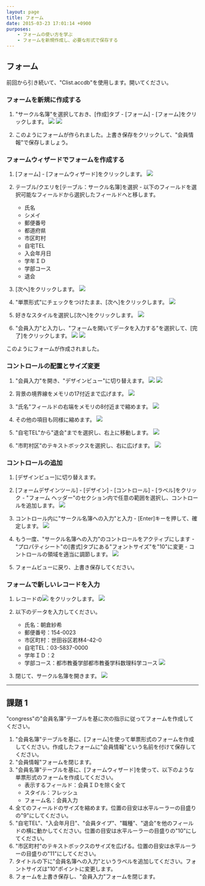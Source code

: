 ```yaml
---
layout: page
title: フォーム
date: 2015-03-23 17:01:14 +0900
purposes:
    - フォームの使い方を学ぶ
    - フォームを新規作成し、必要な形式で保存する
---
```



フォーム
--------------
前回から引き続いて、"Clist.accdb"を使用します。開いてください。

### フォームを新規に作成する

1. "サークル名簿"を選択しておき、[作成]タブ - [フォーム] - [フォーム]をクリックします。
![](./pic/autoform1.png)
![](./pic/autoform2.png)


2. このようにフォームが作られました。上書き保存をクリックして、"会員情報"で保存しましょう。


### フォームウィザードでフォームを作成する

1. [フォーム] - [フォームウィザード]をクリックします。
![](./pic/formwizard1.png)

2. テーブル/クエリを[テーブル：サークル名簿]を選択 - 以下のフィールドを選択可能なフィールドから選択したフィールドへと移します。
    -   氏名
    -   シメイ
    -   郵便番号
    -   都道府県
    -   市区町村
    -   自宅TEL
    -   入会年月日
    -   学年ＩＤ
    -   学部コース
    -   退会

3. [次へ]をクリックします。
![](./pic/formwizard2.png)

4. "単票形式"にチェックをつけたまま、[次へ]をクリックします。
![](./pic/formwizard3.png)

5. 好きなスタイルを選択し[次へ]をクリックします。
![](./pic/formwizard4.png)

6. "会員入力"と入力し、"フォームを開いてデータを入力する"を選択して、[完了]をクリックします。
![](./pic/formwizard5.png)
![](./pic/formwizard6.png)

このようにフォームが作成されました。


### コントロールの配置とサイズ変更

1. "会員入力"を開き、"デザインビュー"に切り替えます。
![](./pic/controldesign1.png)
![](./pic/controldesign2.png)


2. 背景の境界線をメモリの17付近まで広げます。
![](./pic/controldesign3.png)

3. "氏名"フィールドの右端をメモリの8付近まで縮めます。
![](./pic/controldesign4.png)

4. その他の項目も同様に縮めます。
![](./pic/controldesign5.png)

5. "自宅TEL"から"退会"までを選択し、右上に移動します。
![](./pic/controldesign6.png)

6. "市町村区"のテキストボックスを選択し、右に広げます。
![](./pic/controldesign7.png)


### コントロールの追加

1. [デザインビュー]に切り替えます。
2. [フォームデザインツール] - [デザイン] - [コントロール] - [ラベル]をクリック - "フォーム ヘッダー"のセクション内で任意の範囲を選択し、コントロールを追加します。
![](./pic/control1.png)

3. コントロール内に"サークル名簿への入力"と入力 - [Enter]キーを押して、確定します。
![](./pic/control2.png)

4. もう一度、"サークル名簿への入力"のコントロールをアクティブにします - "プロパティシート"の[書式]タブにある"フォントサイズ"を"10"に変更 - コントロールの領域を適当に調節します。
![](./pic/control3.png)

5. フォームビューに戻り、上書き保存してください。


### フォームで新しいレコードを入力

1. レコードの![](./pic/newrecord.png)
をクリックします。
![](./pic/new1.png)

2. 以下のデータを入力してください。
    -   氏名：朝倉紗希
    -   郵便番号：154-0023
    -   市区町村：世田谷区若林4-42-0
    -   自宅TEL：03-5837-0000
    -   学年ＩＤ：2
    -   学部コース：都市教養学部都市教養学科数理科学コース
![](./pic/new2.png)

3. 閉じて、サークル名簿を開きます。
![](./pic/new3.png)

---

課題 1
--------------
"congress"の"会員名簿"テーブルを基に次の指示に従ってフォームを作成してください。

1. "会員名簿"テーブルを基に、[フォーム]を使って単票形式のフォームを作成してください。作成したフォームに"会員情報"という名前を付けて保存してください。
2. "会員情報"フォームを閉じます。
3. "会員名簿"テーブルを基に、[フォームウィザード]を使って、以下のような単票形式のフォームを作成してください。
    -   表示するフィールド：会員ＩＤを除く全て
    -   スタイル：フレッシュ
    -   フォーム名：会員入力
4. 全てのフィールドのサイズを縮めます。位置の目安は水平ルーラーの目盛りの"9"にしてください。
5. "自宅TEL"、"入会年月日"、"会員タイプ"、"職種"、"退会"を他のフィールドの横に動かしてください。位置の目安は水平ルーラーの目盛りの"10"にしてください。
6. "市区町村"のテキストボックスのサイズを広げる。位置の目安は水平ルーラーの目盛りの"11"にしてください。
7. タイトルの下に"会員名簿への入力"というラベルを追加してください。フォントサイズは"10"ポイントに変更します。
8. フォームを上書き保存し、"会員入力"フォームを閉じます。
